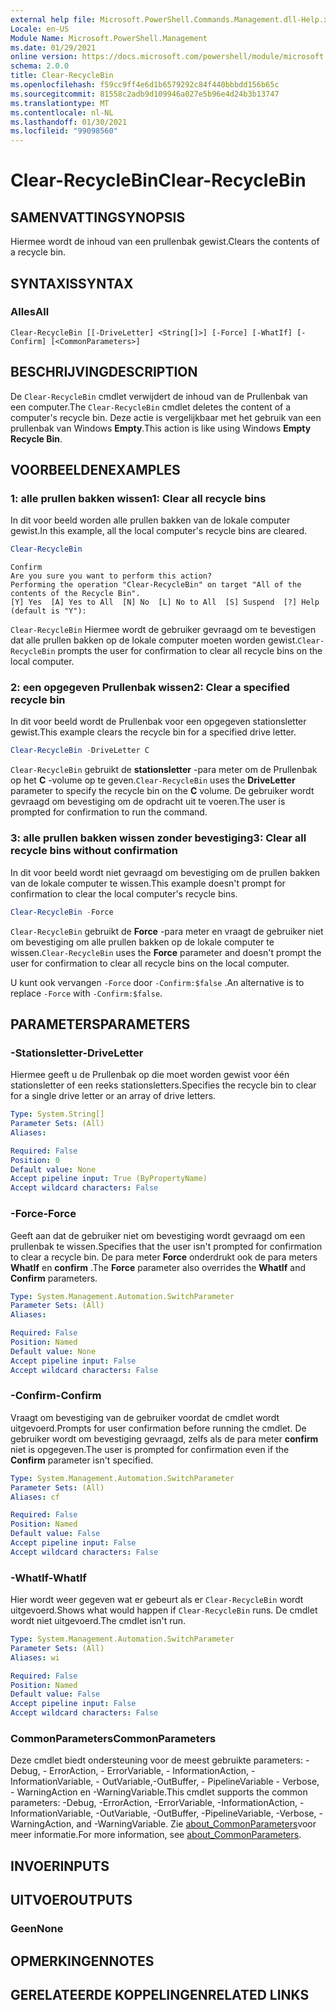```yaml
---
external help file: Microsoft.PowerShell.Commands.Management.dll-Help.xml
Locale: en-US
Module Name: Microsoft.PowerShell.Management
ms.date: 01/29/2021
online version: https://docs.microsoft.com/powershell/module/microsoft.powershell.management/clear-recyclebin?view=powershell-5.1&WT.mc_id=ps-gethelp
schema: 2.0.0
title: Clear-RecycleBin
ms.openlocfilehash: f59cc9ff4e6d1b6579292c84f440bbbdd156b65c
ms.sourcegitcommit: 81558c2adb9d109946a027e5b96e4d24b3b13747
ms.translationtype: MT
ms.contentlocale: nl-NL
ms.lasthandoff: 01/30/2021
ms.locfileid: "99098560"
---
```

# <span data-ttu-id="7a5b8-102">Clear-RecycleBin</span><span class="sxs-lookup"><span data-stu-id="7a5b8-102">Clear-RecycleBin</span></span>

## <span data-ttu-id="7a5b8-103">SAMENVATTING</span><span class="sxs-lookup"><span data-stu-id="7a5b8-103">SYNOPSIS</span></span>
<span data-ttu-id="7a5b8-104">Hiermee wordt de inhoud van een prullenbak gewist.</span><span class="sxs-lookup"><span data-stu-id="7a5b8-104">Clears the contents of a recycle bin.</span></span>

## <span data-ttu-id="7a5b8-105">SYNTAXIS</span><span class="sxs-lookup"><span data-stu-id="7a5b8-105">SYNTAX</span></span>

### <span data-ttu-id="7a5b8-106">Alles</span><span class="sxs-lookup"><span data-stu-id="7a5b8-106">All</span></span>

```
Clear-RecycleBin [[-DriveLetter] <String[]>] [-Force] [-WhatIf] [-Confirm] [<CommonParameters>]
```

## <span data-ttu-id="7a5b8-107">BESCHRIJVING</span><span class="sxs-lookup"><span data-stu-id="7a5b8-107">DESCRIPTION</span></span>

<span data-ttu-id="7a5b8-108">De `Clear-RecycleBin` cmdlet verwijdert de inhoud van de Prullenbak van een computer.</span><span class="sxs-lookup"><span data-stu-id="7a5b8-108">The `Clear-RecycleBin` cmdlet deletes the content of a computer's recycle bin.</span></span> <span data-ttu-id="7a5b8-109">Deze actie is vergelijkbaar met het gebruik van een prullenbak van Windows **Empty**.</span><span class="sxs-lookup"><span data-stu-id="7a5b8-109">This action is like using Windows **Empty Recycle Bin**.</span></span>

## <span data-ttu-id="7a5b8-110">VOORBEELDEN</span><span class="sxs-lookup"><span data-stu-id="7a5b8-110">EXAMPLES</span></span>

### <span data-ttu-id="7a5b8-111">1: alle prullen bakken wissen</span><span class="sxs-lookup"><span data-stu-id="7a5b8-111">1: Clear all recycle bins</span></span>

<span data-ttu-id="7a5b8-112">In dit voor beeld worden alle prullen bakken van de lokale computer gewist.</span><span class="sxs-lookup"><span data-stu-id="7a5b8-112">In this example, all the local computer's recycle bins are cleared.</span></span>

```powershell
Clear-RecycleBin
```

```Output
Confirm
Are you sure you want to perform this action?
Performing the operation "Clear-RecycleBin" on target "All of the contents of the Recycle Bin".
[Y] Yes  [A] Yes to All  [N] No  [L] No to All  [S] Suspend  [?] Help (default is "Y"):
```

<span data-ttu-id="7a5b8-113">`Clear-RecycleBin` Hiermee wordt de gebruiker gevraagd om te bevestigen dat alle prullen bakken op de lokale computer moeten worden gewist.</span><span class="sxs-lookup"><span data-stu-id="7a5b8-113">`Clear-RecycleBin` prompts the user for confirmation to clear all recycle bins on the local computer.</span></span>

### <span data-ttu-id="7a5b8-114">2: een opgegeven Prullenbak wissen</span><span class="sxs-lookup"><span data-stu-id="7a5b8-114">2: Clear a specified recycle bin</span></span>

<span data-ttu-id="7a5b8-115">In dit voor beeld wordt de Prullenbak voor een opgegeven stationsletter gewist.</span><span class="sxs-lookup"><span data-stu-id="7a5b8-115">This example clears the recycle bin for a specified drive letter.</span></span>

```powershell
Clear-RecycleBin -DriveLetter C
```

<span data-ttu-id="7a5b8-116">`Clear-RecycleBin` gebruikt de **stationsletter** -para meter om de Prullenbak op het **C** -volume op te geven.</span><span class="sxs-lookup"><span data-stu-id="7a5b8-116">`Clear-RecycleBin` uses the **DriveLetter** parameter to specify the recycle bin on the **C** volume.</span></span> <span data-ttu-id="7a5b8-117">De gebruiker wordt gevraagd om bevestiging om de opdracht uit te voeren.</span><span class="sxs-lookup"><span data-stu-id="7a5b8-117">The user is prompted for confirmation to run the command.</span></span>

### <span data-ttu-id="7a5b8-118">3: alle prullen bakken wissen zonder bevestiging</span><span class="sxs-lookup"><span data-stu-id="7a5b8-118">3: Clear all recycle bins without confirmation</span></span>

<span data-ttu-id="7a5b8-119">In dit voor beeld wordt niet gevraagd om bevestiging om de prullen bakken van de lokale computer te wissen.</span><span class="sxs-lookup"><span data-stu-id="7a5b8-119">This example doesn't prompt for confirmation to clear the local computer's recycle bins.</span></span>

```powershell
Clear-RecycleBin -Force
```

<span data-ttu-id="7a5b8-120">`Clear-RecycleBin` gebruikt de **Force** -para meter en vraagt de gebruiker niet om bevestiging om alle prullen bakken op de lokale computer te wissen.</span><span class="sxs-lookup"><span data-stu-id="7a5b8-120">`Clear-RecycleBin` uses the **Force** parameter and doesn't prompt the user for confirmation to clear all recycle bins on the local computer.</span></span>

<span data-ttu-id="7a5b8-121">U kunt ook vervangen `-Force` door `-Confirm:$false` .</span><span class="sxs-lookup"><span data-stu-id="7a5b8-121">An alternative is to replace `-Force` with `-Confirm:$false`.</span></span>

## <span data-ttu-id="7a5b8-122">PARAMETERS</span><span class="sxs-lookup"><span data-stu-id="7a5b8-122">PARAMETERS</span></span>

### <span data-ttu-id="7a5b8-123">-Stationsletter</span><span class="sxs-lookup"><span data-stu-id="7a5b8-123">-DriveLetter</span></span>

<span data-ttu-id="7a5b8-124">Hiermee geeft u de Prullenbak op die moet worden gewist voor één stationsletter of een reeks stationsletters.</span><span class="sxs-lookup"><span data-stu-id="7a5b8-124">Specifies the recycle bin to clear for a single drive letter or an array of drive letters.</span></span>

```yaml
Type: System.String[]
Parameter Sets: (All)
Aliases:

Required: False
Position: 0
Default value: None
Accept pipeline input: True (ByPropertyName)
Accept wildcard characters: False
```

### <span data-ttu-id="7a5b8-125">-Force</span><span class="sxs-lookup"><span data-stu-id="7a5b8-125">-Force</span></span>

<span data-ttu-id="7a5b8-126">Geeft aan dat de gebruiker niet om bevestiging wordt gevraagd om een prullenbak te wissen.</span><span class="sxs-lookup"><span data-stu-id="7a5b8-126">Specifies that the user isn't prompted for confirmation to clear a recycle bin.</span></span> <span data-ttu-id="7a5b8-127">De para meter **Force** onderdrukt ook de para meters **WhatIf** en **confirm** .</span><span class="sxs-lookup"><span data-stu-id="7a5b8-127">The **Force** parameter also overrides the **WhatIf** and **Confirm** parameters.</span></span>

```yaml
Type: System.Management.Automation.SwitchParameter
Parameter Sets: (All)
Aliases:

Required: False
Position: Named
Default value: None
Accept pipeline input: False
Accept wildcard characters: False
```

### <span data-ttu-id="7a5b8-128">-Confirm</span><span class="sxs-lookup"><span data-stu-id="7a5b8-128">-Confirm</span></span>

<span data-ttu-id="7a5b8-129">Vraagt om bevestiging van de gebruiker voordat de cmdlet wordt uitgevoerd.</span><span class="sxs-lookup"><span data-stu-id="7a5b8-129">Prompts for user confirmation before running the cmdlet.</span></span> <span data-ttu-id="7a5b8-130">De gebruiker wordt om bevestiging gevraagd, zelfs als de para meter **confirm** niet is opgegeven.</span><span class="sxs-lookup"><span data-stu-id="7a5b8-130">The user is prompted for confirmation even if the **Confirm** parameter isn't specified.</span></span>

```yaml
Type: System.Management.Automation.SwitchParameter
Parameter Sets: (All)
Aliases: cf

Required: False
Position: Named
Default value: False
Accept pipeline input: False
Accept wildcard characters: False
```

### <span data-ttu-id="7a5b8-131">-WhatIf</span><span class="sxs-lookup"><span data-stu-id="7a5b8-131">-WhatIf</span></span>

<span data-ttu-id="7a5b8-132">Hier wordt weer gegeven wat er gebeurt als er `Clear-RecycleBin` wordt uitgevoerd.</span><span class="sxs-lookup"><span data-stu-id="7a5b8-132">Shows what would happen if `Clear-RecycleBin` runs.</span></span> <span data-ttu-id="7a5b8-133">De cmdlet wordt niet uitgevoerd.</span><span class="sxs-lookup"><span data-stu-id="7a5b8-133">The cmdlet isn't run.</span></span>

```yaml
Type: System.Management.Automation.SwitchParameter
Parameter Sets: (All)
Aliases: wi

Required: False
Position: Named
Default value: False
Accept pipeline input: False
Accept wildcard characters: False
```

### <span data-ttu-id="7a5b8-134">CommonParameters</span><span class="sxs-lookup"><span data-stu-id="7a5b8-134">CommonParameters</span></span>

<span data-ttu-id="7a5b8-135">Deze cmdlet biedt ondersteuning voor de meest gebruikte parameters: -Debug, - ErrorAction, - ErrorVariable, - InformationAction, -InformationVariable, - OutVariable,-OutBuffer, - PipelineVariable - Verbose, - WarningAction en -WarningVariable.</span><span class="sxs-lookup"><span data-stu-id="7a5b8-135">This cmdlet supports the common parameters: -Debug, -ErrorAction, -ErrorVariable, -InformationAction, -InformationVariable, -OutVariable, -OutBuffer, -PipelineVariable, -Verbose, -WarningAction, and -WarningVariable.</span></span> <span data-ttu-id="7a5b8-136">Zie [about_CommonParameters](https://go.microsoft.com/fwlink/?LinkID=113216)voor meer informatie.</span><span class="sxs-lookup"><span data-stu-id="7a5b8-136">For more information, see [about_CommonParameters](https://go.microsoft.com/fwlink/?LinkID=113216).</span></span>

## <span data-ttu-id="7a5b8-137">INVOER</span><span class="sxs-lookup"><span data-stu-id="7a5b8-137">INPUTS</span></span>

## <span data-ttu-id="7a5b8-138">UITVOER</span><span class="sxs-lookup"><span data-stu-id="7a5b8-138">OUTPUTS</span></span>

### <span data-ttu-id="7a5b8-139">Geen</span><span class="sxs-lookup"><span data-stu-id="7a5b8-139">None</span></span>

## <span data-ttu-id="7a5b8-140">OPMERKINGEN</span><span class="sxs-lookup"><span data-stu-id="7a5b8-140">NOTES</span></span>

## <span data-ttu-id="7a5b8-141">GERELATEERDE KOPPELINGEN</span><span class="sxs-lookup"><span data-stu-id="7a5b8-141">RELATED LINKS</span></span>
